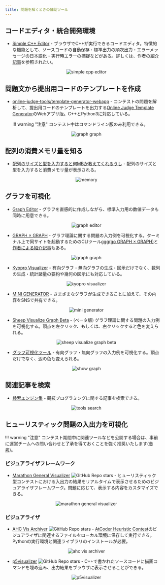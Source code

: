 ```yaml
---
title: 問題を解くときの補助ツール
---
```


## コードエディタ・統合開発環境

- [Simple C++ Editor](https://tumoiyorozu.github.io/SimpleCppEditor/) - ブラウザでC++が実行できるコードエディタ。特徴的な機能として、ソースコードの自動保存・標準出力の順次出力・エラーメッセージの日本語化・実行時エラーの捕捉などがある。詳しくは、作者の[紹介記事](https://qiita.com/TumoiYorozu/items/7a9b862071edd5427200)を参照されたい。

    <div align="center">
      <img loading = "lazy" src="../../images/web_app/simple_cpp_editor.png" alt="simple cpp editor">
    </div>

## 問題文から提出用コードのテンプレートを作成

- [online-judge-tools/template-generator-webapp](https://online-judge-tools.github.io/template-generator-webapp/) - コンテストの問題を解析して、提出用コードのテンプレートを出力する[Online Judge Template Generator](https://github.com/online-judge-tools/template-generator)のWebアプリ版。C++とPython3に対応している。

    !!! warning "注意"
        コンテスト中はコマンドライン版のみ利用できる。

    <div align="center">
      <img loading = "lazy" src="../../images/web_app/template_generator-webapp.png" alt="graph graph">
    </div>

## 配列の消費メモリ量を知る

- [配列のサイズと型を入力すると何MBか教えてくれるうし](https://ei1333.github.io/beet/memory.html) - 配列のサイズと型を入力すると消費メモリ量が表示される。

    <div align="center">
      <img loading = "lazy" src="../../images/web_app/memory.png" alt="memory">
    </div>

## グラフを可視化

- [Graph Editor](https://kentakom1213.github.io/graph-editor/) - グラフを直感的に作成しながら、標準入力用の数値データも同時に用意できる。

    <div align="center">
      <img loading="lazy" src="../../images/web_app/graph_editor.png" alt="graph editor">
    </div>

- [GRAPH × GRAPH](https://hello-world-494ec.firebaseapp.com/) - グラフ理論に関する問題の入力例を可視化する。ターミナル上で同サイトを起動するためのCLIツール[ggg(go GRAPH × GRAPH)](https://github.com/monkukui/ggg)と[作者による紹介記事](https://monkukui.hatenablog.com/entry/2020/10/01/173918)もある。

    <div align="center">
      <img loading = "lazy" src="../../images/web_app/graph_graph.png" alt="graph graph">
    </div>

- [Kyopro Visualizer](https://yukitonegawa.github.io/visualizer.html) - 有向グラフ・無向グラフの生成・図示だけでなく、数列の生成・統計諸量の要約や幾何の図示にも対応している。

    <div align="center">
      <img loading="lazy" src="../../images/web_app/kyopro_visualizer.png" alt="kyopro visualizer">
    </div>

- [MINI GENERATOR](https://mini-generator.netlify.app/graph) - さまざまなグラフが生成できることに加えて、その内容をSNSで共有できる。

    <div align="center">
      <img loading = "lazy" src="../../images/web_app/mini_generator.png" alt="mini generator">
    </div>

- [Sheep Visualize Graph Beta](https://binomialsheep.github.io/sheep-visualize-graph-beta/) - (ベータ版) グラフ理論に関する問題の入力例を可視化する。頂点を左クリック、もしくは、右クリックすると色を変えられる。

    <div align="center">
      <img loading = "lazy" src="../../images//web_app/sheep_visualize_graph_beta.png" alt="sheep visualize graph beta">
    </div>

- [グラフ可視化ツール](https://zeronosu77108.github.io/show-graph/) - 有向グラフ・無向グラフの入力例を可視化する。頂点だけでなく、辺の色も変えられる。

    <div align="center">
      <img loading = "lazy" src="../../images/web_app/show_graph.png" alt="show graph">
    </div>

## 関連記事を検索

- [検索エンジン集](https://magurofly.github.io/tools/search) - 競技プログラミングに関する記事を検索できる。

    <div align="center">
      <img loading = "lazy" src="../../images/web_app/tools_search.png" alt="tools search">
    </div>

## ヒューリスティック問題の入出力を可視化

!!! warning "注意"
    コンテスト期間中に関連ツールなどを公開する場合は、事前に運営チームへの問い合わせと了承を得ておくことを強く推奨いたします([参考](https://twitter.com/maspy_stars/status/1368224269671395331))。

### ビジュアライザフレームワーク

- [Marathon General Visualizer](https://github.com/kyuridenamida/marathon-general-visualizer) ![GitHub Repo stars](https://img.shields.io/github/stars/kyuridenamida/marathon-general-visualizer?style=plastic) - ヒューリスティック型コンテストにおける入出力の結果をリアルタイムで表示させるためのビジュアライザフレームワーク。問題に応じて、表示する内容をカスタマイズできる。

    <div align="center">
      <img loading = "lazy" src="../../images/web_app/marathon_general_visualizer.png" alt="marathon general visualizer">
    </div>

### ビジュアライザ

- [AHC Vis Archiver](https://github.com/koyumeishi/ahc_vis_archiver) ![GitHub Repo stars](https://img.shields.io/github/stars/koyumeishi/ahc_vis_archiver?style=plastic) - [AtCoder Heuristic Contest](https://atcoder.jp/contests/archive?ratedType=4&category=0&keyword=AtCoder+Heuristic+Contest)のビジュアライザに関連するファイルをローカル環境に保存して実行できる。Pythonの実行環境と関連ライブラリのインストールが必要。

    <div align="center">
      <img loading = "lazy" src="../../images/web_app/ahc_vis_archiver.png" alt="ahc vis archiver">
    </div>

- [p5visualizer](https://github.com/shindannin/p5visualizer) ![GitHub Repo stars](https://img.shields.io/github/stars/shindannin/p5visualizer?style=plastic) - C++で書かれたソースコードに描画コマンドを埋め込み、出力結果をブラウザに表示させることができる。

    <div align="center">
      <img loading = "lazy" src="../../images/web_app/p5visualizer.png" alt="p5visualizer">
    </div>
